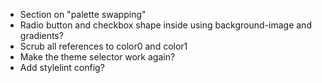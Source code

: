 - Section on "palette swapping"
- Radio button and checkbox shape inside using background-image and gradients?
- Scrub all references to color0 and color1
- Make the theme selector work again?
- Add stylelint config?
